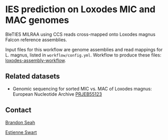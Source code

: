 IES prediction on Loxodes MIC and MAC genomes
=============================================

BleTIES MILRAA using CCS reads cross-mapped onto Loxodes magnus Falcon
reference assemblies.

Input files for this workflow are genome assemblies and read mappings for L.
magnus, listed in `workflow/config.yml`. Workflow to produce these files:
[loxodes-assembly-workflow](https://github.com/Swart-lab/loxodes-assembly-workflow).


Related datasets
----------------

 * Genomic sequencing for sorted MIC vs. MAC of Loxodes magnus: European
   Nucleotide Archive [PRJEB55123](https://www.ebi.ac.uk/ena/browser/view/PRJEB55123)


Contact
-------

[Brandon Seah](mailto:kb.seah@tuebingen.mpg.de)

[Estienne Swart](mailto:estienne.swart@tuebingen.mpg.de)
